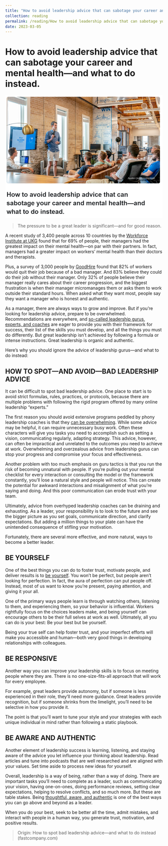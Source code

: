 ```yaml
---
title: "How to avoid leadership advice that can sabotage your career and mental health—and what to do instead."
collection: reading
permalink: /reading/How to avoid leadership advice that can sabotage your career and mental health
date: 2023-03-05
---
```


# How to avoid leadership advice that can sabotage your career and mental health—and what to do instead.



![image-20230305103840282](/images/image-20230305103840282.png)

> The pressure to be a great leader is significant—and for good reason. 



A recent study of 3,400 people across 10 countries by the [Workforce Institute at UKG](https://www.ukg.com/resources/article/mental-health-work-managers-and-money) found that for 69% of people, their managers had the greatest impact on their mental health—on par with their partners. In fact, managers had a greater impact on workers’ mental health than their doctors and therapists.

Plus, a survey of 3,000 people by [GoodHire](https://www.goodhire.com/resources/articles/horrible-bosses-survey/) found that 82% of workers would quit their job because of a bad manager. And 83% believe they could do their job without their manager. Only 32% of people believe their manager really cares about their career progression, and the biggest frustration is when their manager micromanages them or asks them to work outside their standard hours. When asked what they want most, people say they want a manager who is honest and authentic.

As a manager, there are always ways to grow and improve. But if you’re looking for leadership advice, prepare to be overwhelmed. Recommendations are everywhere, and [so-called leadership gurus, experts, and coaches](https://www.fastcompany.com/90807973/why-you-should-ignore-self-help-evangelists-if-you-want-to-be-more-successful) are eager to provide you with their framework for success, their list of the skills you must develop, and all the things you must do differently. But great leadership isn’t achieved by following a formula or intense instructions. Great leadership is organic and authentic.

Here’s why you should ignore the advice of leadership gurus—and what to do instead:

## **HOW TO SPOT—AND AVOID—BAD LEADERSHIP ADVICE**

It can be difficult to spot bad leadership advice. One place to start is to avoid strict formulas, rules, practices, or protocols, because there are multiple problems with following the rigid program offered by many online leadership “experts.”

The first reason you should avoid extensive programs peddled by phony leadership coaches is that they [can be overwhelming](https://www.fastcompany.com/90782141/avoid-these-16-bad-habits-that-can-damage-a-leaders-influence). While some advice may be helpful, it can require unnecessary busy work. Often these characters will give you tasks you need to accomplish such as setting a vision, communicating regularly, adapting strategy. This advice, however, can often be impractical and unrelated to the outcomes you need to achieve at work. Overwhelming and overzealous advice from leadership gurus can stop your progress and compromise your focus and effectiveness.

Another problem with too much emphasis on guru tactics is that you run the risk of becoming unnatural with people. If you’re pulling out your mental checklist for every interaction or consulting the model or the framework constantly, you’ll lose a natural style and people will notice. This can create the potential for awkward interactions and misalignment of what you’re saying and doing. And this poor communication can erode trust with your team.

Ultimately, advice from overhyped leadership coaches can be draining and exhausting. As a leader, your responsibility is to look to the future and see the bigger picture as you set goals, communicate direction, and clarify expectations. But adding a million things to your plate can have the unintended consequence of stifling your motivation. 

Fortunately, there are several more effective, and more natural, ways to become a better leader. 

## **BE YOURSELF**

One of the best things you can do to foster trust, motivate people, and deliver results is to [be yourself](https://www.fastcompany.com/90818025/3-strategies-resilient-leadership-staying-power). You won’t be perfect, but people aren’t looking for perfection. In fact, the aura of perfection can put people off. Instead, most of us want to know you’re present, paying attention, and giving it your all.

One of the primary ways people learn is through watching others, listening to them, and experiencing them, so your behavior is influential. Workers rightfully focus on the choices leaders make, and being yourself can encourage others to be their full selves at work as well. Ultimately, all you can do is your best: Be your best but be yourself.

Being your true self can help foster trust, and your imperfect efforts will make you accessible and human—both very good things in developing relationships with colleagues.

## **BE RESPONSIVE**

Another way you can improve your leadership skills is to focus on meeting people where they are. There is no one-size-fits-all approach that will work for every employee.

For example, great leaders provide autonomy, but if someone is less experienced in their role, they’ll need more guidance. Great leaders provide recognition, but if someone shrinks from the limelight, you’ll need to be selective in how you provide it. 

The point is that you’ll want to tune your style and your strategies with each unique individual in mind rather than following a static playbook.

## **BE AWARE AND AUTHENTIC**

Another element of leadership success is learning, listening, and staying aware of the advice you let influence your thinking about leadership. Read articles and tune into podcasts that are well researched and are aligned with your values. Set time aside to process new ideas for yourself.

Overall, leadership is a way of being, rather than a way of doing. There are important tasks you’ll need to complete as a leader, such as communicating your vision, having one-on-ones, doing performance reviews, setting clear expectations, helping to resolve conflicts, and so much more. But these are table stakes. Being [thoughtful, aware, and authentic](https://www.fastcompany.com/90717032/we-need-authentic-leadership-more-than-ever-in-2022) is one of the best ways you can go above and beyond as a leader. 

When you do your best, seek to be better all the time, admit mistakes, and interact with people in a human way, you generate trust, motivation, and positive results.



> Origin:  How to spot bad leadership advice—and what to do instead (fastcompany.com)
